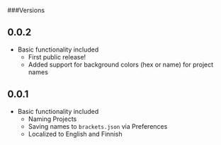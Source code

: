 ###Versions

## 0.0.2
* Basic functionality included
  * First public release!
  * Added support for background colors (hex or name) for project names

## 0.0.1
* Basic functionality included
  * Naming Projects
  * Saving names to `brackets.json` via Preferences
  * Localized to English and Finnish
  